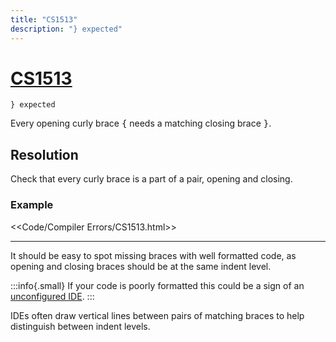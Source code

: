 ```yaml
---
title: "CS1513"
description: "} expected"
---
```

# [CS1513](https://docs.microsoft.com/en-us/dotnet/csharp/misc/cs1513)

```
} expected
```


Every opening curly brace <kbd>{</kbd> needs a matching closing brace <kbd>}</kbd>.

## Resolution
Check that every curly brace is a part of a pair, opening and closing.

### Example
<<Code/Compiler Errors/CS1513.html>>

---

It should be easy to spot missing braces with well formatted code, as opening and closing braces should be at the same indent level.

:::info{.small}
If your code is poorly formatted this could be a sign of an [unconfigured IDE](../IDE%20Configuration.md).
:::

IDEs often draw vertical lines between pairs of matching braces to help distinguish between indent levels.
